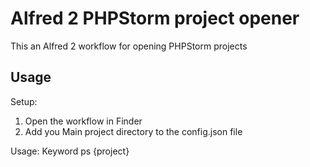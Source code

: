 # Alfred 2 PHPStorm project opener
This an Alfred 2 workflow for opening PHPStorm projects

## Usage
Setup:
1) Open the workflow in Finder
2) Add you Main project directory to the config.json file

Usage:
Keyword ps {project}
